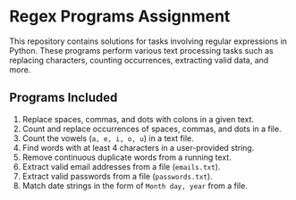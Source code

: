# Regex Programs Assignment

This repository contains solutions for tasks involving regular expressions in Python. These programs perform various text processing tasks such as replacing characters, counting occurrences, extracting valid data, and more.

## Programs Included
1. Replace spaces, commas, and dots with colons in a given text.
2. Count and replace occurrences of spaces, commas, and dots in a file.
3. Count the vowels (`a, e, i, o, u`) in a text file.
4. Find words with at least 4 characters in a user-provided string.
5. Remove continuous duplicate words from a running text.
6. Extract valid email addresses from a file (`emails.txt`).
7. Extract valid passwords from a file (`passwords.txt`).
8. Match date strings in the form of `Month day, year` from a file.
